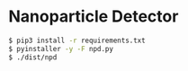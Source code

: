 # Nanoparticle Detector

```sh
$ pip3 install -r requirements.txt
$ pyinstaller -y -F npd.py
$ ./dist/npd
```
